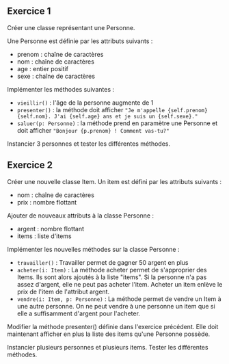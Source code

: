 ## Exercice 1

Créer une classe représentant une Personne.

Une Personne est définie par les attributs suivants :
- prenom : chaîne de caractères
- nom : chaîne de caractères
- age : entier positif
- sexe : chaîne de caractères

Implémenter les méthodes suivantes :
- `vieillir()` : l'âge de la personne augmente de 1
- `presenter()` : la méthode doit afficher `"Je m'appelle {self.prenom} {self.nom}. J'ai {self.age} ans et je suis un {self.sexe}."`
- `saluer(p: Personne)` : la méthode prend en paramètre une Personne et doit afficher `"Bonjour {p.prenom} ! Comment vas-tu?"`

Instancier 3 personnes et tester les différentes méthodes.


## Exercice 2

Créer une nouvelle classe Item.
Un item est défini par les attributs suivants :
- nom : chaîne de caractères
- prix : nombre flottant


Ajouter de nouveaux attributs à la classe Personne :
- argent : nombre flottant
- items : liste d'items

Implémenter les nouvelles méthodes sur la classe Personne :

- `travailler()` : Travailler permet de gagner 50 argent en plus
- `acheter(i: Item)` : La méthode acheter permet de s'approprier des Items. Ils sont alors ajoutés à la liste "items". 
                      Si la personne n'a pas assez d'argent, elle ne peut pas acheter l'item.
                      Acheter un item enlève le prix de l'item de l'attribut argent.
- `vendre(i: Item, p: Personne)` : La méthode permet de vendre un Item à une autre personne. 
                                  On ne peut vendre à une personne un item que si elle a suffisamment d'argent pour l'acheter.

Modifier la méthode presenter() définie dans l'exercice précédent.
Elle doit maintenant afficher en plus la liste des items qu'une Personne possède.

Instancier plusieurs personnes et plusieurs items. Tester les différentes méthodes.
